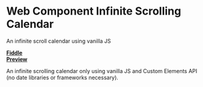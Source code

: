 # Web Component Infinite Scrolling Calendar
An infinite scroll calendar using vanilla JS

**[Fiddle](https://jsfiddle.net/maburdi/93ndowm0/9/)**     
**[Preview](https://user-images.githubusercontent.com/7775641/61314665-ff8d2180-a7b1-11e9-8b86-a9c87a57f6f1.gif)**

An infinite scrolling calendar only using vanilla JS and Custom Elements API (no date libraries or frameworks necessary).
